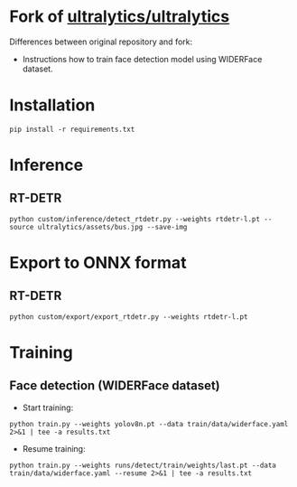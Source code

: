 # Fork of [ultralytics/ultralytics](https://github.com/ultralytics/ultralytics)

Differences between original repository and fork:

* Instructions how to train face detection model using WIDERFace dataset.

# Installation

```shell
pip install -r requirements.txt
```

# Inference

## RT-DETR

```shell
python custom/inference/detect_rtdetr.py --weights rtdetr-l.pt --source ultralytics/assets/bus.jpg --save-img
```

# Export to ONNX format

## RT-DETR

```shell
python custom/export/export_rtdetr.py --weights rtdetr-l.pt
```

# Training

## Face detection (WIDERFace dataset)

* Start training:

```shell
python train.py --weights yolov8n.pt --data train/data/widerface.yaml 2>&1 | tee -a results.txt
```

* Resume training:

```shell
python train.py --weights runs/detect/train/weights/last.pt --data train/data/widerface.yaml --resume 2>&1 | tee -a results.txt
```
